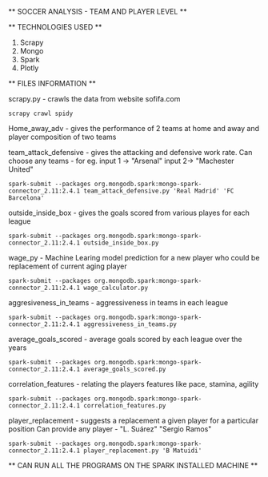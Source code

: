 ** SOCCER ANALYSIS - TEAM AND PLAYER LEVEL **

** TECHNOLOGIES USED  **
1. Scrapy
2. Mongo
3. Spark
4. Plotly

** FILES INFORMATION **

scrapy.py -  crawls the data from website sofifa.com

```
scrapy crawl spidy
```

Home_away_adv - gives the performance of 2 teams at home and away and player composition of two teams 

team_attack_defensive - gives the attacking and defensive work rate. Can choose any teams - for eg. input 1 -> "Arsenal" input 2-> "Machester United"

```
spark-submit --packages org.mongodb.spark:mongo-spark-connector_2.11:2.4.1 team_attack_defensive.py 'Real Madrid' 'FC Barcelona'
```

outside_inside_box - gives the goals scored from various playes for each league

```
spark-submit --packages org.mongodb.spark:mongo-spark-connector_2.11:2.4.1 outside_inside_box.py
```

wage_py - Machine Learing model prediction for a new player who could be replacement of current aging player

```
spark-submit --packages org.mongodb.spark:mongo-spark-connector_2.11:2.4.1 wage_calculator.py
```

aggresiveness_in_teams - aggressiveness in teams in each league

```
spark-submit --packages org.mongodb.spark:mongo-spark-connector_2.11:2.4.1 aggressiveness_in_teams.py
```

average_goals_scored - average goals scored by each league over the years

```
spark-submit --packages org.mongodb.spark:mongo-spark-connector_2.11:2.4.1 average_goals_scored.py
```

correlation_features - relating the players features like pace, stamina, agility

```
spark-submit --packages org.mongodb.spark:mongo-spark-connector_2.11:2.4.1 correlation_features.py
```
player_replacement - suggests a replacement a given player for a particular position
Can provide any player - "L. Suárez" "Sergio Ramos"

```
spark-submit --packages org.mongodb.spark:mongo-spark-connector_2.11:2.4.1 player_replacement.py 'B Matuidi'
```

** CAN RUN ALL THE PROGRAMS ON THE SPARK INSTALLED MACHINE **



